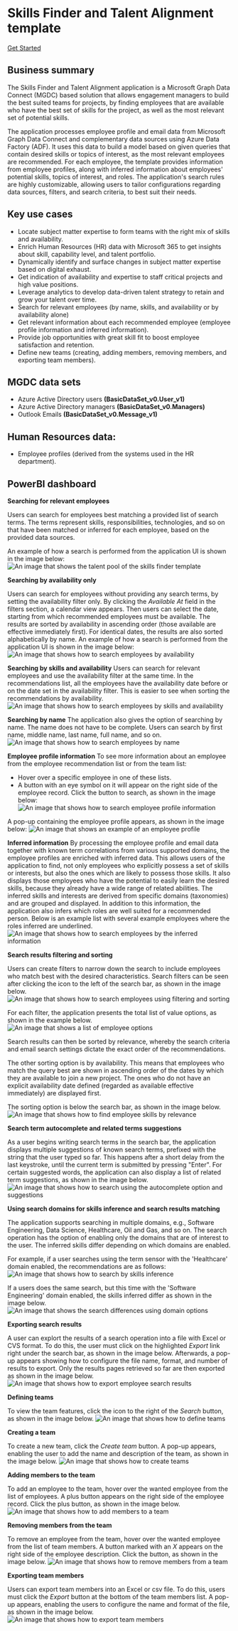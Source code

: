 # Skills Finder and Talent Alignment template 

[Get Started](https://github.com/microsoftgraph/dataconnect-solutions/tree/main/solutions/projectstaffing)
 
## Business summary 
The Skills Finder and Talent Alignment application is a Microsoft Graph Data Connect (MGDC) based solution that allows engagement managers to build the best suited teams for projects, by finding employees that are available who have the best set of skills for the project, as well as the most relevant set of potential skills. 
 
The application processes employee profile and email data from Microsoft Graph Data Connect and complementary data sources using Azure Data Factory (ADF). It uses this data to build a model based on given queries that contain desired skills or topics of interest, as the most relevant employees are recommended. For each employee, the template provides information from employee profiles, along with inferred information about employees' potential skills, topics of interest, and roles. 
The application's search rules are highly customizable, allowing users to tailor configurations regarding data sources, filters, and search criteria, to best suit their needs. 

## Key use cases 
- Locate subject matter expertise to form teams with the right mix of skills and availability.  
- Enrich Human Resources (HR) data with Microsoft 365 to get insights about skill, capability level, and talent portfolio.  
- Dynamically identify and surface changes in subject matter expertise based on digital exhaust. 
- Get indication of availability and expertise to staff critical projects and high value positions. 
- Leverage analytics to develop data-driven talent strategy to retain and grow your talent over time. 
- Search for relevant employees (by name, skills, and availability or by availability alone) 
- Get relevant information about each recommended employee (employee profile information and inferred information). 
- Provide job opportunities with great skill fit to boost employee satisfaction and retention. 
- Define new teams (creating, adding members, removing members, and exporting team members). 

## MGDC data sets 
- Azure Active Directory users **(BasicDataSet_v0.User_v1)**
- Azure Active Directory managers **(BasicDataSet_v0.Managers)**
- Outlook Emails **(BasicDataSet_v0.Message_v1)** 

## Human Resources data:  

- Employee profiles (derived from the systems used in the HR department). 

## PowerBI dashboard 

**Searching for relevant employees**

Users can search for employees best matching a provided list of search terms. The terms represent skills, responsibilities, technologies, and so on that have been matched or inferred for each employee, based on the provided data sources. 

An example of how a search is performed from the application UI is shown in the image below: 
![An image that shows the talent pool of the skills finder template](images/data-connect-templates-skills-pool.png)

**Searching by availability only** 

Users can search for employees without providing any search terms, by setting the availability filter only. By clicking the *Available At* field in the filters section, a calendar view appears. Then users can select the date, starting from which recommended employees must be available. The results are sorted by availability in ascending order (those available are effective immediately first). For identical dates, the results are also sorted alphabetically by name. 
An example of how a search is performed from the application UI is shown in the image below: 
![An image that shows how to search employees by availability](images/data-connect-templates-skills-talent.png)

**Searching by skills and availability** 
Users can search for relevant employees and use the availability filter at the same time. In the recommendations list, all the employees have the availability date before or on the date set in the availability filter. This is easier to see when sorting the recommendations by availability. 
![An image that shows how to search employees by skills and availability](images/data-connect-templates-skills-searching.png)

**Searching by name** 
The application also gives the option of searching by name. The name does not have to be complete. Users can search by first name, middle name, last name, full name, and so on.
![An image that shows how to search employees by name](images/data-connect-templates-skills-name.png)

**Employee profile information** 
To see more information about an employee from the employee recommendation list or from the team list: 

- Hover over a specific employee in one of these lists. 
- A button with an eye symbol on it will appear on the right side of the employee record. Click the button to search, as shown in the image below:
![An image that shows how to search employee profile information](images/data-connect-templates-skills-profile.png)

A pop-up containing the employee profile appears, as shown in the image below: 
![An image that shows an example of an employee profile](images/data-connect-templates-skills-profileview.png)

**Inferred information** 
By processing the employee profile and email data together with known term correlations from various supported domains, the employee profiles are enriched with inferred data. 
This allows users of the application to find, not only employees who explicitly possess a set of skills or interests, but also the ones which are likely to possess those skills.  It also displays those employees who have the potential to easily learn the desired skills, because they already have a wide range of related abilities. 
The inferred skills and interests are derived from specific domains (taxonomies) and are grouped and displayed. In addition to this information, the application also infers which roles are well suited for a recommended person. 
Below is an example list with several example employees where the roles inferred are underlined. 
![An image that shows how to search employees by the inferred information](images/data-connect-templates-skills-inferred-info.png)

**Search results filtering and sorting** 

Users can create filters to narrow down the search to include employees who match best with the desired characteristics. Search filters can be seen after clicking the icon to the left of the search bar, as shown in the image below. 
![An image that shows how to search employees using filtering and sorting](images/data-connect-templates-skills-filtering.png)

For each filter, the application presents the total list of value options, as shown in the example below.
![An image that shows a list of employee options](images/data-connect-templates-skills-filter-list.png)

Search results can then be sorted by relevance, whereby the search criteria and email search settings dictate the exact order of the recommendations. 

The other sorting option is by availability. This means that employees who match the query best are shown in ascending order of the dates by which they are available to join a new project. The ones who do not have an explicit availability date defined (regarded as available effective immediately) are displayed first. 

The sorting option is below the search bar, as shown in the image below. 
![An image that shows how to find employee skills by relevance](images/data-connect-templates-skills-relevance-sort.png)

**Search term autocomplete and related terms suggestions** 

As a user begins writing search terms in the search bar, the application displays multiple suggestions of known search terms, prefixed with the string that the user typed so far. 
This happens after a short delay from the last keystroke, until the current term is submitted by pressing "Enter". For certain suggested words, the application can also display a list of related term suggestions, as shown in the image below. 
![An image that shows how to search using the autocomplete option and suggestions](images/data-connect-templates-skills-autocomplete.png)

**Using search domains for skills inference and search results matching**

The application supports searching in multiple domains, e.g., Software Engineering, Data Science, Healthcare, Oil and Gas, and so on. The search operation has the option of enabling only the domains that are of interest to the user. The inferred skills differ depending on which domains are enabled. 

For example, if a user searches using the term sensor with the 'Healthcare' domain enabled, the recommendations are as follows: 
![An image that shows how to search by skills inference](images/data-connect-templates-skills-inference.png)

If a users does the same search, but this time with the 'Software Engineering' domain enabled, the skills inferred differ as shown in the image below. 
![An image that shows the search differences using domain options](images/data-connect-templates-skills-differ.png)

**Exporting search results**

A user can explort the results of a search operation into a file with Excel or CVS format. To do this, the user must click on the highlighted *Export* link right under the search bar, as shown in the image below. Afterwards, a pop-up appears showing how to configure the file name, format, and number of results to export. Only the results pages retrieved so far are then exported as shown in the image below. 
![An image that shows how to export employee search results](images/data-connect-templates-skills-exporting.png)

**Defining teams** 

To view the team features, click the icon to the right of the *Search* button, as shown in the image below. 
![An image that shows how to define teams](images/data-connect-templates-skills-teams.png)

**Creating a team** 

To create a new team, click the *Create team* button. A pop-up appears, enabling the user to add the name and description of the team, as shown in the image below. 
![An image that shows how to create teams](images/data-connect-templates-skills-creating-teams.png)

**Adding members to the team** 

To add an employee to the team, hover over the wanted employee from the list of employees. A plus button appears on the right side of the employee record. Click the plus button, as shown in the image below. 
![An image that shows how to add members to a team](images/data-connect-templates-skills-adding-members.png)

**Removing members from the team** 

To remove an employee from the team, hover over the wanted employee from the list of team members. A button marked with an *X* appears on the right side of the employee description. Click the button, as shown in the image below. 
![An image that shows how to remove members from a team](images/data-connect-templates-skills-removing-members.png)

**Exporting team members** 

Users can export team members into an Excel or csv file. To do this, users must click the *Export* button at the bottom of the team members list. A pop-up appears, enabling the users to configure the name and format of the file, as shown in the image below. 
![An image that shows how to export team members](images/data-connect-templates-skills-exporting-members.png)
